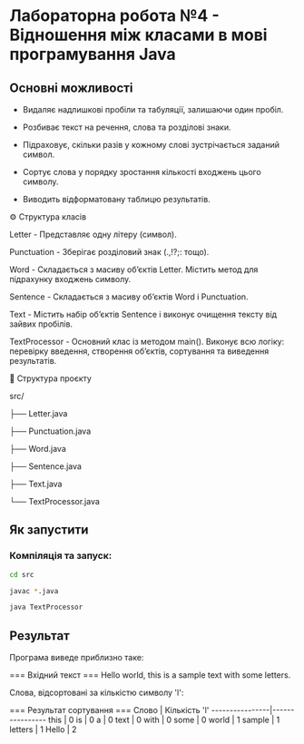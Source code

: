 # Лабораторна робота №4 - Відношення між класами в мові програмування Java

## Основні можливості

 - Видаляє надлишкові пробіли та табуляції, залишаючи один пробіл.

 - Розбиває текст на речення, слова та розділові знаки.

 - Підраховує, скільки разів у кожному слові зустрічається заданий символ.

 - Сортує слова у порядку зростання кількості входжень цього символу.

 - Виводить відформатовану таблицю результатів.

⚙️ Структура класів

Letter - Представляє одну літеру (символ).

Punctuation -	Зберігає розділовий знак (.,!?;: тощо).

Word - Складається з масиву об’єктів Letter. Містить метод для підрахунку входжень символу.

Sentence - Складається з масиву об’єктів Word і Punctuation.

Text - Містить набір об’єктів Sentence і виконує очищення тексту від зайвих пробілів.

TextProcessor - Основний клас із методом main(). Виконує всю логіку: перевірку введення, створення об’єктів, сортування та виведення результатів.

📂 Структура проєкту

src/

 ├── Letter.java
 
 ├── Punctuation.java
 
 ├── Word.java
 
 ├── Sentence.java
 
 ├── Text.java
 
 └── TextProcessor.java

## Як запустити

### Компіляція та запуск:

```bash
cd src
```

```bash
javac *.java
```

```bash
java TextProcessor
```


## Результат

Програма виведе приблизно таке:

=== Вхідний текст ===
Hello world, this is a sample text with some letters.

Слова, відсортовані за кількістю символу 'l':

=== Результат сортування ===
Слово           | Кiлькiсть 'l'
----------------|----------------
this            | 0
is              | 0
a               | 0
text            | 0
with            | 0
some            | 0
world           | 1
sample          | 1
letters         | 1
Hello           | 2

